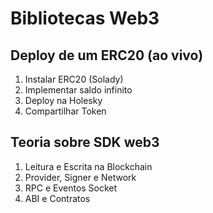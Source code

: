 # Bibliotecas Web3

## Deploy de um ERC20 (ao vivo)

1. Instalar ERC20 (Solady)
2. Implementar saldo infinito
3. Deploy na Holesky
4. Compartilhar Token

## Teoria sobre SDK web3

1. Leitura e Escrita na Blockchain
2. Provider, Signer e Network
3. RPC e Eventos Socket
4. ABI e Contratos
